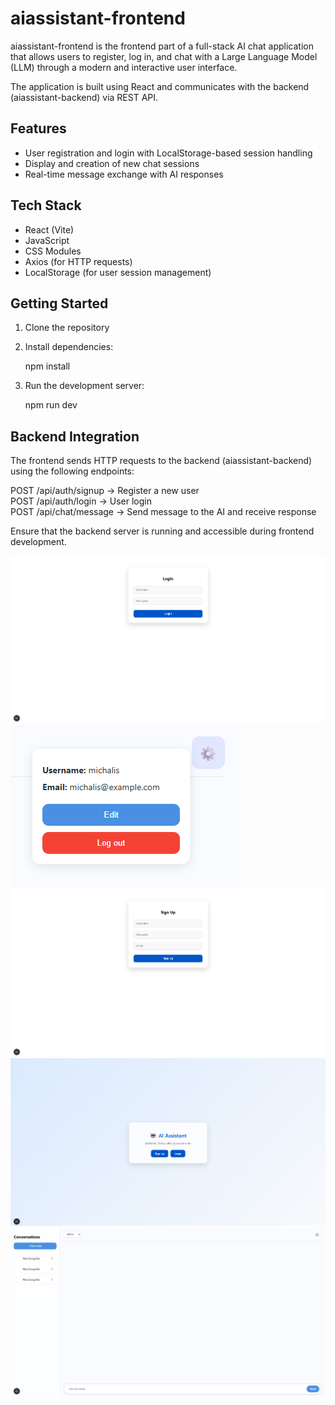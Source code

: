 # aiassistant-frontend

aiassistant-frontend is the frontend part of a full-stack AI chat application that allows users to register, log in, and chat with a Large Language Model (LLM) through a modern and interactive user interface.

The application is built using React and communicates with the backend (aiassistant-backend) via REST API.

## Features

- User registration and login with LocalStorage-based session handling
- Display and creation of new chat sessions
- Real-time message exchange with AI responses

## Tech Stack

- React (Vite)
- JavaScript
- CSS Modules
- Axios (for HTTP requests)
- LocalStorage (for user session management)

## Getting Started

1. Clone the repository

2. Install dependencies:

   npm install

3. Run the development server:

   npm run dev

## Backend Integration

The frontend sends HTTP requests to the backend (aiassistant-backend) using the following endpoints:

POST   /api/auth/signup      -> Register a new user  
POST   /api/auth/login       -> User login  
POST   /api/chat/message     -> Send message to the AI and receive response

Ensure that the backend server is running and accessible during frontend development.

![Login Page](https://raw.githubusercontent.com/kirkosm/aiassistant-frontend/6b4af77507636781a845b1f956981b40cf3f018a/Log%20in.png)
![Settings](https://raw.githubusercontent.com/kirkosm/aiassistant-frontend/6b4af77507636781a845b1f956981b40cf3f018a/Settings.png)
![Sign Up](https://raw.githubusercontent.com/kirkosm/aiassistant-frontend/6b4af77507636781a845b1f956981b40cf3f018a/Sign%20up.png)
![Welcome](https://raw.githubusercontent.com/kirkosm/aiassistant-frontend/6b4af77507636781a845b1f956981b40cf3f018a/Welcome!.png)
![Chat](https://raw.githubusercontent.com/kirkosm/aiassistant-frontend/6b4af77507636781a845b1f956981b40cf3f018a/Chat.png)
